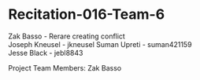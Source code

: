 # Recitation-016-Team-6

Zak Basso       - Rerare creating conflict  
Joseph Kneusel  - jkneusel
Suman Upreti    - suman421159   
Jesse Black     - jebl8843 


Project Team Members: Zak Basso